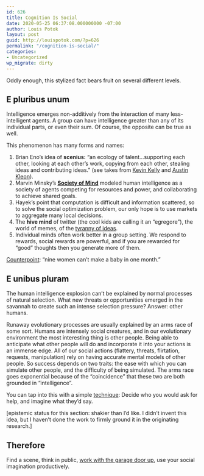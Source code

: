 ```yaml
---
id: 626
title: Cognition Is Social
date: 2020-05-25 06:37:08.000000000 -07:00
author: Louis Potok
layout: post
guid: http://louispotok.com/?p=626
permalink: "/cognition-is-social/"
categories:
- Uncategorized
wp_migrate: dirty
---
```


Oddly enough, this stylized fact bears fruit on several different levels.

## E pluribus unum

Intelligence emerges non-additively from the interaction of many less-intelligent agents. A group can have intelligence greater than any of its individual parts, or even their sum. Of course, the opposite can be true as well.

This phenomenon has many forms and names:

  1. Brian Eno&#8217;s idea of **scenius:** &#8220;an ecology of talent&#8230;supporting each other, looking at each other&#8217;s work, copying from each other, stealing ideas and contributing ideas.&#8221; (see takes from [Kevin Kelly](https://kk.org/thetechnium/scenius-or-comm/) and [Austin Kleon](https://austinkleon.com/2017/05/12/scenius/)).
  2. Marvin Minsky&#8217;s [**Society of Mind**](http://aurellem.org/society-of-mind/) modeled human intelligence as a society of agents competing for resources and power, and collaborating to achieve shared goals.
  3. Hayek&#8217;s point that computation is difficult and information scattered, so to solve the social optimization problem, our only hope is to use markets to aggregate many local decisions.
  4. The **hive mind** of twitter (the cool kids are calling it an &#8220;egregore&#8221;), the world of memes, of the [tyranny of ideas](https://nadiaeghbal.com/ideas).
  5. Individual minds often work better in a group setting. We respond to rewards, social rewards are powerful, and if you are rewarded for &#8220;good&#8221; thoughts then you generate more of them.

[Counterpoint](https://amzn.to/3glb4nP): &#8220;nine women can&#8217;t make a baby in one month.&#8221;

## E unibus pluram

The human intelligence explosion can&#8217;t be explained by normal processes of natural selection. What new threats or opportunities emerged in the savannah to create such an intense selection pressure? Answer: other humans. 

Runaway evolutionary processes are usually explained by an arms race of some sort. Humans are intensely social creatures, and in our evolutionary environment the most interesting thing is other people. Being able to anticipate what other people will do and incorporate it into your actions is an immense edge. All of our social actions (flattery, threats, flirtation, requests, manipulation) rely on having accurate mental models of other people. So success depends on two traits: the ease with which you can simulate other people, and the difficulty of being simulated. The arms race goes exponential because of the &#8220;coincidence&#8221; that these two are both grounded in &#8220;intelligence&#8221;.

You can tap into this with a simple [technique](https://twitter.com/louispotok/status/932796413636878336): Decide who you would ask for help, and imagine what they&#8217;d say.

[epistemic status for this section: shakier than I&#8217;d like. I didn&#8217;t invent this idea, but I haven&#8217;t done the work to firmly ground it in the originating research.]

## Therefore

Find a scene, think in public, [work with the garage door up](https://notes.andymatuschak.org/z21cgR9K3UcQ5a7yPsj2RUim3oM2TzdBByZu), use your social imagination productively.
